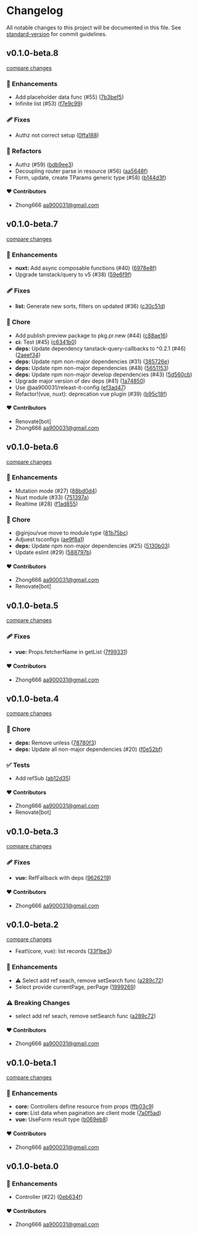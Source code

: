 # Changelog

All notable changes to this project will be documented in this file. See [standard-version](https://github.com/conventional-changelog/standard-version) for commit guidelines.


## v0.1.0-beta.8

[compare changes](https://github.com/aa900031/ginjou/compare/@ginjou/vue@0.1.0-beta.7...${npm.name}@0.1.0-beta.8)

### 🚀 Enhancements

-  Add placeholder data func (#55) ([7b3bef5](https://github.com/aa900031/ginjou/commit/7b3bef5865bffdee0c883e673c3e3c9fe15ee6e0))
-  Infinite list (#53) ([f7e9c99](https://github.com/aa900031/ginjou/commit/f7e9c99da1c89e86ae3ce1745443f320769c28f6))

### 🩹 Fixes

-  Authz not correct setup ([0ffa188](https://github.com/aa900031/ginjou/commit/0ffa1884619fb9ff14152b1a237232bf2816e1cb))

### 💅 Refactors

-  Authz (#59) ([bdb9ee3](https://github.com/aa900031/ginjou/commit/bdb9ee39a978cf35a0aa85f78e54811f1a31493f))
-  Decoupling router parse in resource (#56) ([aa5648f](https://github.com/aa900031/ginjou/commit/aa5648f970b4bcd5e9613ca56408f78db70949c0))
-  Form, update, create TParams generic type (#58) ([b144d3f](https://github.com/aa900031/ginjou/commit/b144d3f0d338c0ad7d900c20ac656bd29887a578))



#### ❤️ Contributors

- Zhong666 <aa900031@gmail.com>

## v0.1.0-beta.7

[compare changes](https://github.com/aa900031/ginjou/compare/@ginjou/vue@0.1.0-beta.6...${npm.name}@0.1.0-beta.7)

### 🚀 Enhancements

-  **nuxt:** Add async composable functions (#40) ([6978e8f](https://github.com/aa900031/ginjou/commit/6978e8f5fa16fb120f43ee47a6e2ef1911f101b1))
-  Upgrade tanstack/query to v5 (#38) ([59e6f9f](https://github.com/aa900031/ginjou/commit/59e6f9fb3af7c64c3d31c87083f81c547f81f035))

### 🩹 Fixes

-  **list:** Generate new sorts, filters on updated (#36) ([c30c51d](https://github.com/aa900031/ginjou/commit/c30c51dd14b037aabd0d360909f94fc3a69e8060))

### 🏡 Chore

-  Add publish preview package to pkg.pr.new (#44) ([c88ae16](https://github.com/aa900031/ginjou/commit/c88ae16dc66533d5eeab1f6c0272dcb6056730c5))
-  **ci:** Test (#45) ([c6341b0](https://github.com/aa900031/ginjou/commit/c6341b05306562f1b88dfd44b7d923670473970f))
-  **deps:** Update dependency tanstack-query-callbacks to ^0.2.1 (#46) ([2aeef34](https://github.com/aa900031/ginjou/commit/2aeef3439e07775fc707161790e8f943a5f83510))
-  **deps:** Update npm non-major dependencies (#31) ([385726e](https://github.com/aa900031/ginjou/commit/385726e813a4fcbde1c1911fe65c7e4525d2027e))
-  **deps:** Update npm non-major dependencies (#48) ([5651153](https://github.com/aa900031/ginjou/commit/56511530ff45567291614cfdf950863ff06ec4ab))
-  **deps:** Update npm non-major develop dependencies (#43) ([5d560cb](https://github.com/aa900031/ginjou/commit/5d560cb0b68f5a9f917e67c374572e354a5d62d7))
-  Upgrade major version of dev deps (#41) ([1a74850](https://github.com/aa900031/ginjou/commit/1a7485053e05c7caceb03e989fb1973e166a50c7))
-  Use @aa900031/releast-it-config ([ef3ad47](https://github.com/aa900031/ginjou/commit/ef3ad47ba35535488f791f41272f2dc087207b29))
-  Refactor!(vue, nuxt): deprecation vue plugin (#39) ([b95c18f](https://github.com/aa900031/ginjou/commit/b95c18f26c08c9b840a7f4185caedd976b2bc0a0))



#### ❤️ Contributors

- Renovate[bot] 
- Zhong666 <aa900031@gmail.com>

## v0.1.0-beta.6

[compare changes](https://github.com/aa900031/ginjou/compare/@ginjou/vue@0.1.0-beta.5...@ginjou/vue@0.1.0-beta.6)

### 🚀 Enhancements

-  Mutation mode (#27) ([88bd0d4](https://github.com/aa900031/ginjou/commit/88bd0d4dd03349e0dc2c058ce854d56e6002cd8b))
-  Nuxt module (#33) ([751397a](https://github.com/aa900031/ginjou/commit/751397ac0046e9255a87b2f4558e94ba447fc400))
-  Realtime (#28) ([f1ad855](https://github.com/aa900031/ginjou/commit/f1ad855857d9b66b5d77948e8dfdd8bcfc23a261))

### 🏡 Chore

-  @ginjou/vue move to module type ([81b75bc](https://github.com/aa900031/ginjou/commit/81b75bc50f7eddcb92b4ad5c7390ced232280fb0))
-  Adjuest tsconfigs ([ae9f8a1](https://github.com/aa900031/ginjou/commit/ae9f8a10c6c353280f079a0ab8c90f89dbfb0057))
-  **deps:** Update npm non-major dependencies (#25) ([5130b03](https://github.com/aa900031/ginjou/commit/5130b03cbabca63bad6bedc8847f0638a80e277a))
-  Update eslint (#29) ([588797b](https://github.com/aa900031/ginjou/commit/588797b53ef3e00033634dcc709d61083da12ab7))



#### ❤️ Contributors

- Zhong666 <aa900031@gmail.com>
- Renovate[bot]

## v0.1.0-beta.5

[compare changes](https://github.com/aa900031/ginjou/compare/@ginjou/vue@0.1.0-beta.4...@ginjou/vue@0.1.0-beta.5)

### 🩹 Fixes

-  **vue:** Props.fetcherName in getList ([7f99331](https://github.com/aa900031/ginjou/commit/7f993318d39edd05c8b7d6e91414c437a6694c76))



#### ❤️ Contributors

- Zhong666 <aa900031@gmail.com>

## v0.1.0-beta.4

[compare changes](https://github.com/aa900031/ginjou/compare/@ginjou/vue@0.1.0-beta.3...@ginjou/vue@0.1.0-beta.4)

### 🏡 Chore

-  **deps:** Remove unless ([78780f3](https://github.com/aa900031/ginjou/commit/78780f3189978b0bbb7940f50e177a2e9c2848e9))
-  **deps:** Update all non-major dependencies (#20) ([f0e52bf](https://github.com/aa900031/ginjou/commit/f0e52bfa2295409821a63d8a93bfce3d8b3e5d6b))

### ✅ Tests

-  Add refSub ([ab12d35](https://github.com/aa900031/ginjou/commit/ab12d35a691382204b507753f6d029ca9f206171))



#### ❤️ Contributors

- Zhong666 <aa900031@gmail.com>
- Renovate[bot]

## v0.1.0-beta.3

[compare changes](https://github.com/aa900031/ginjou/compare/@ginjou/vue@0.1.0-beta.2...@ginjou/vue@0.1.0-beta.3)

### 🩹 Fixes

-  **vue:** RefFallback with deps ([9626219](https://github.com/aa900031/ginjou/commit/96262193448ea5fb814aa9ab9fd68f06bb37c481))



#### ❤️ Contributors

- Zhong666 <aa900031@gmail.com>

## v0.1.0-beta.2

[compare changes](https://github.com/aa900031/ginjou/compare/@ginjou/vue@0.1.0-beta.1...@ginjou/vue@0.1.0-beta.2)
-  Feat!(core, vue): list records ([33f1be3](https://github.com/aa900031/ginjou/commit/33f1be37c8852255ceff44623f692ad740246f70))

### 🚀 Enhancements

-  ⚠️ Select add ref seach, remove setSearch func ([a289c72](https://github.com/aa900031/ginjou/commit/a289c7257c152fe0b1dd1ad4d07cf984365e9652))
-  Select provide currentPage, perPage ([1999269](https://github.com/aa900031/ginjou/commit/1999269628a08197d0e3504dce4d869f760ffc03))


### ⚠️ Breaking Changes

-  select add ref seach, remove setSearch func ([a289c72](https://github.com/aa900031/ginjou/commit/a289c7257c152fe0b1dd1ad4d07cf984365e9652))

#### ❤️ Contributors

- Zhong666 <aa900031@gmail.com>

## v0.1.0-beta.1

[compare changes](https://github.com/aa900031/ginjou/compare/@ginjou/vue@0.1.0-beta.0...@ginjou/vue@0.1.0-beta.1)

### 🚀 Enhancements

-  **core:** Controllers define resource from props ([ffb03c9](https://github.com/aa900031/ginjou/commit/ffb03c9f0bafb3cfb6b0c31684024e538407d7a7))
-  **core:** List data when pagination are client mode ([7a0f5ad](https://github.com/aa900031/ginjou/commit/7a0f5ad320818799e765ef9fba5b8ea170e3fd27))
-  **vue:** UseForm result type ([b069eb8](https://github.com/aa900031/ginjou/commit/b069eb8205cea3d3aed2f88118ab487bd428cb57))



#### ❤️ Contributors

- Zhong666 <aa900031@gmail.com>

## v0.1.0-beta.0



### 🚀 Enhancements

-  Controller (#22) ([0eb634f](https://github.com/aa900031/ginjou/commit/0eb634f628a541f1bfaa7e4c2b2c4cf90e25a3b1))



#### ❤️ Contributors

- Zhong666 <aa900031@gmail.com>
